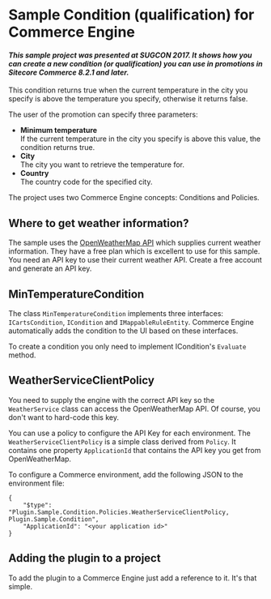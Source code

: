 # Sample Condition (qualification) for Commerce Engine

#### *This sample project was presented at SUGCON 2017. It shows how you can create a new condition (or qualification) you can use in promotions in Sitecore Commerce 8.2.1 and later.* ####

This condition returns true when the current temperature in the city you specify is above the temperature you specify, otherwise it returns false.

The user of the promotion can specify three parameters:

* **Minimum temperature**  
If the current temperature in the city you specify is above this value, the condition returns true.
* **City**  
The city you want to retrieve the temperature for.
* **Country**  
The country code for the specified city.

The project uses two Commerce Engine concepts: Conditions and Policies.

## Where to get weather information?
The sample uses the [OpenWeatherMap API](https://openweathermap.org/api) which supplies current weather information. They have a free plan which is excellent to use for this sample. You need an API key to use their current weather API. Create a free account and generate an API key.

## MinTemperatureCondition
The class `MinTemperatureCondition` implements three interfaces: `ICartsCondition`, `ICondition` and `IMappableRuleEntity`. Commerce Engine automatically adds the condition to the UI based on these interfaces. 

To create a condition you only need to implement ICondition's `Evaluate` method.  

## WeatherServiceClientPolicy
You need to supply the engine with the correct API key so the `WeatherService` class can access the OpenWeatherMap API. Of course, you don't want to hard-code this key. 

You can use a policy to configure the API Key for each environment. The `WeatherServiceClientPolicy` is a simple class derived from `Policy`. It contains one property `ApplicationId` that contains the API key you get from OpenWeatherMap.

To configure a Commerce environment, add the following JSON to the environment file:

	{
        "$type": "Plugin.Sample.Condition.Policies.WeatherServiceClientPolicy, Plugin.Sample.Condition",
        "ApplicationId": "<your application id>"
   	}


## Adding the plugin to a project
To add the plugin to a Commerce Engine just add a reference to it. It's that simple.


